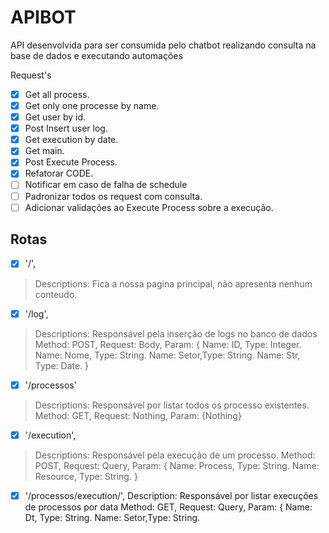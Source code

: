 # APIBOT
API desenvolvida para ser consumida pelo chatbot realizando consulta na base de dados e executando automações

Request's
- [X] Get all process.
- [X] Get only one processe by name.
- [X] Get user by id.
- [X] Post Insert user log.
- [X] Get execution by date.
- [X] Get main.
- [X] Post Execute Process.
- [X] Refatorar CODE.
- [ ] Notificar em caso de falha de schedule
- [ ] Padronizar todos os request com consulta.
- [ ] Adicionar validações ao Execute Process sobre a execução.

## Rotas

- [X] '/', 
> Descriptions: 
Fica a nossa pagina principal, não apresenta nenhum conteudo.

- [X] '/log', 
> Descriptions: 
Responsável pela inserção de logs no banco de dados 
> Method:
POST,
> Request:
Body,
> Param: 
{
Name: ID,   Type: Integer.
Name: Nome, Type: String.
Name: Setor,Type: String.
Name: Str,  Type: Date.
}

- [X] '/processos'
> Descriptions:
Responsável por listar todos os processo existentes.
> Method:
GET,
> Request: 
Nothing,
> Param:
{Nothing}

- [X] '/execution', 
> Descriptions:
Responsável pela execução de um processo.
> Method:
POST,
Request: Query,
Param: {
Name: Process,   Type: String.
Name: Resource,  Type: String.
}

- [X] '/processos/execution/', 
Description: Responsável por listar execuções de processos por data
Method: GET,
Request: Query,
Param: {
Name: Dt,   Type: String.
Name: Setor,Type: String.